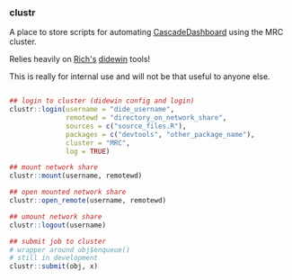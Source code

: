 ### clustr

A place to store scripts for automating [CascadeDashboard](https://github.com/jackolney/CascadeDashboard) using the MRC cluster.

Relies heavily on [Rich's](https://github.com/richfitz) [didewin](https://github.com/dide-tools/didewin) tools!

This is really for internal use and will not be that useful to anyone else.


```R

## login to cluster (didewin config and login)
clustr::login(username = "dide_username",
              remotewd = "directory_on_network_share",
              sources = c("source_files.R"),
              packages = c("devtools", "other_package_name"),
              cluster = "MRC",
              log = TRUE)

## mount network share
clustr::mount(username, remotewd)

## open mounted network share
clustr::open_remote(username, remotewd)

## umount network share
clustr::logout(username)

## submit job to cluster
# wrapper around obj$enqueue()
# still in development
clustr::submit(obj, x)

```
